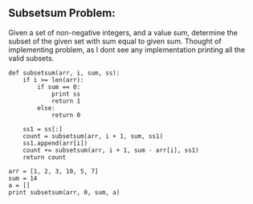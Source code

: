 ## Subsetsum Problem:
Given a set of non-negative integers, and a value sum, determine the subset of the given set with sum equal to given sum.
Thought of implementing problem, as I dont see any implementation printing all the valid subsets.

```
def subsetsum(arr, i, sum, ss):
    if i >= len(arr):
        if sum == 0:
            print ss
            return 1
        else:
            return 0
 
    ss1 = ss[:]
    count = subsetsum(arr, i + 1, sum, ss1)
    ss1.append(arr[i])
    count += subsetsum(arr, i + 1, sum - arr[i], ss1)
    return count

arr = [1, 2, 3, 10, 5, 7]
sum = 14
a = []
print subsetsum(arr, 0, sum, a)
```
